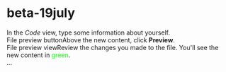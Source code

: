 beta-19july
===========
In the <em>Code</em> view, type some information about yourself.
<br />
File preview buttonAbove the new content, click <strong>Preview</strong>.
<br />
File preview viewReview the changes you made to the file. You'll see the new content in <span style="color: rgb(0,255,0);">green</span>.
<br />...
